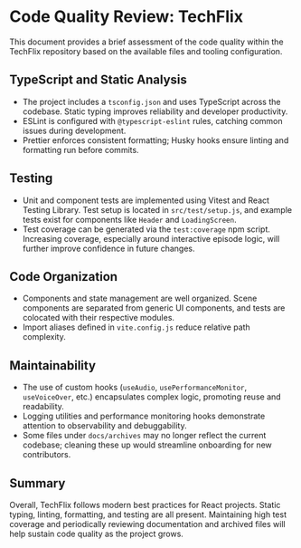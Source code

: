 # Code Quality Review: TechFlix

This document provides a brief assessment of the code quality within the TechFlix repository based on the available files and tooling configuration.

## TypeScript and Static Analysis

- The project includes a `tsconfig.json` and uses TypeScript across the codebase. Static typing improves reliability and developer productivity.
- ESLint is configured with `@typescript-eslint` rules, catching common issues during development.
- Prettier enforces consistent formatting; Husky hooks ensure linting and formatting run before commits.

## Testing

- Unit and component tests are implemented using Vitest and React Testing Library. Test setup is located in `src/test/setup.js`, and example tests exist for components like `Header` and `LoadingScreen`.
- Test coverage can be generated via the `test:coverage` npm script. Increasing coverage, especially around interactive episode logic, will further improve confidence in future changes.

## Code Organization

- Components and state management are well organized. Scene components are separated from generic UI components, and tests are colocated with their respective modules.
- Import aliases defined in `vite.config.js` reduce relative path complexity.

## Maintainability

- The use of custom hooks (`useAudio`, `usePerformanceMonitor`, `useVoiceOver`, etc.) encapsulates complex logic, promoting reuse and readability.
- Logging utilities and performance monitoring hooks demonstrate attention to observability and debuggability.
- Some files under `docs/archives` may no longer reflect the current codebase; cleaning these up would streamline onboarding for new contributors.

## Summary

Overall, TechFlix follows modern best practices for React projects. Static typing, linting, formatting, and testing are all present. Maintaining high test coverage and periodically reviewing documentation and archived files will help sustain code quality as the project grows.
